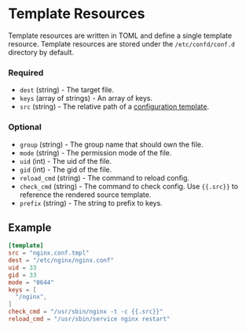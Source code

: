 # Template Resources

Template resources are written in TOML and define a single template resource.
Template resources are stored under the `/etc/confd/conf.d` directory by default.

### Required

* `dest` (string) - The target file.
* `keys` (array of strings) - An array of keys.
* `src` (string) - The relative path of a [configuration template](templates.md).

### Optional

* `group` (string) - The group name that should own the file.
* `mode` (string) - The permission mode of the file.
* `uid` (int) - The uid of the file.
* `gid` (int) - The gid of the file.
* `reload_cmd` (string) - The command to reload config.
* `check_cmd` (string) - The command to check config. Use `{{.src}}` to reference the rendered source template.
* `prefix` (string) - The string to prefix to keys.

## Example

```TOML
[template]
src = "nginx.conf.tmpl"
dest = "/etc/nginx/nginx.conf"
uid = 33
gid = 33
mode = "0644"
keys = [
  "/nginx",
]
check_cmd = "/usr/sbin/nginx -t -c {{.src}}"
reload_cmd = "/usr/sbin/service nginx restart"
```
